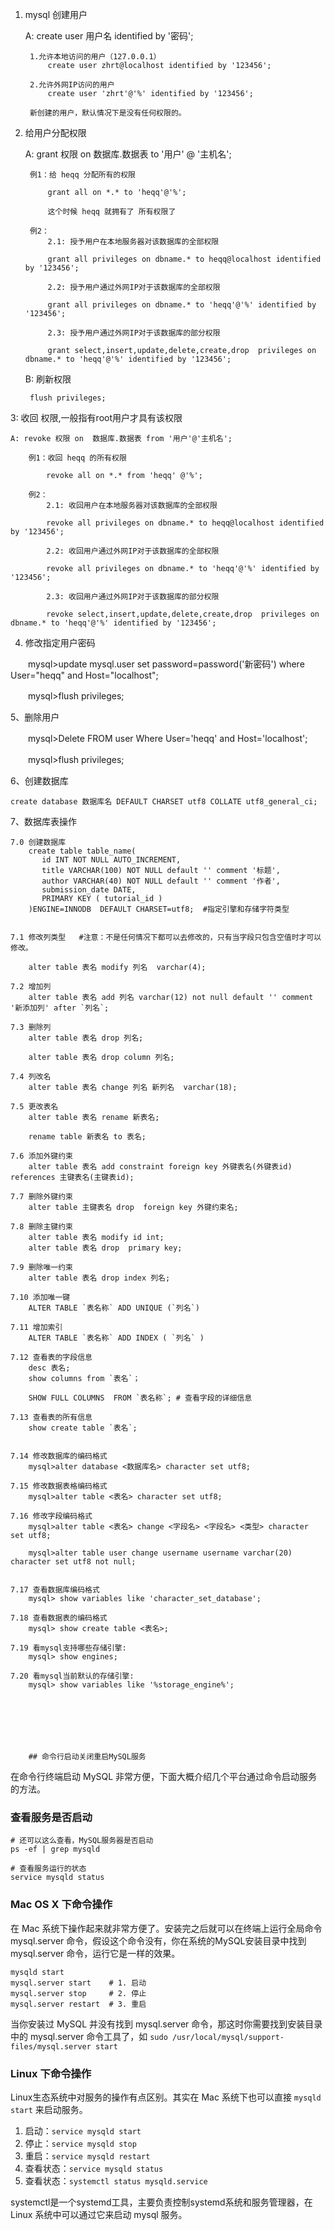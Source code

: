1. mysql 创建用户
	
	A:  create user 用户名 identified by '密码';
	
		1.允许本地访问的用户（127.0.0.1）
			create user zhrt@localhost identified by '123456';  

		2.允许外网IP访问的用户
			create user 'zhrt'@'%' identified by '123456'; 
		
		新创建的用户，默认情况下是没有任何权限的。
	
2. 给用户分配权限
	
	A: 	grant 权限 on 数据库.数据表 to '用户' @ '主机名';
	
		例1：给 heqq 分配所有的权限
	
			grant all on *.* to 'heqq'@'%';
		
			这个时候 heqq 就拥有了 所有权限了
			
		例2：
			2.1: 授予用户在本地服务器对该数据库的全部权限
			
			grant all privileges on dbname.* to heqq@localhost identified by '123456';

			2.2: 授予用户通过外网IP对于该数据库的全部权限
			
			grant all privileges on dbname.* to 'heqq'@'%' identified by '123456';  
			
			2.3: 授予用户通过外网IP对于该数据库的部分权限
			
			grant select,insert,update,delete,create,drop  privileges on dbname.* to 'heqq'@'%' identified by '123456';  

	B:  刷新权限
	
		flush privileges;  
		
		
3:  收回 权限,一般指有root用户才具有该权限

	A: revoke 权限 on  数据库.数据表 from '用户'@'主机名';
	
		例1：收回 heqq 的所有权限
		
			revoke all on *.* from 'heqq' @'%';
			
		例2：
			2.1: 收回用户在本地服务器对该数据库的全部权限
			
			revoke all privileges on dbname.* to heqq@localhost identified by '123456';

			2.2: 收回用户通过外网IP对于该数据库的全部权限
			
			revoke all privileges on dbname.* to 'heqq'@'%' identified by '123456';  
			
			2.3: 收回用户通过外网IP对于该数据库的部分权限
			
			revoke select,insert,update,delete,create,drop  privileges on dbname.* to 'heqq'@'%' identified by '123456';  
			
			
			
4. 修改指定用户密码

  　　mysql>update mysql.user set password=password('新密码') where User="heqq" and Host="localhost";
  
  　　mysql>flush privileges;	
  
  
5、删除用户

 　　mysql>Delete FROM user Where User='heqq' and Host='localhost';
 
 　　mysql>flush privileges;
			
			
			
6、创建数据库

	create database 数据库名 DEFAULT CHARSET utf8 COLLATE utf8_general_ci;  
	
	
7、数据库表操作

	7.0 创建数据库
		create table table_name(
		   id INT NOT NULL AUTO_INCREMENT,
		   title VARCHAR(100) NOT NULL default '' comment '标题',
		   author VARCHAR(40) NOT NULL default '' comment '作者',
		   submission_date DATE,
		   PRIMARY KEY ( tutorial_id )
		)ENGINE=INNODB  DEFAULT CHARSET=utf8;  #指定引擎和存储字符类型
	
	
	7.1 修改列类型   #注意：不是任何情况下都可以去修改的，只有当字段只包含空值时才可以修改。
	
		alter table 表名 modify 列名  varchar(4);
		
	7.2 增加列
		alter table 表名 add 列名 varchar(12) not null default '' comment '新添加列' after `列名`;
		
	7.3 删除列
		alter table 表名 drop 列名;
		
		alter table 表名 drop column 列名;
		
	7.4 列改名
		alter table 表名 change 列名 新列名  varchar(18);
	 
	7.5 更改表名
		alter table 表名 rename 新表名;
		
		rename table 新表名 to 表名;
		
	7.6 添加外键约束
		alter table 表名 add constraint foreign key 外键表名(外键表id) references 主键表名(主键表id);
		
	7.7 删除外键约束
		alter table 主键表名 drop  foreign key 外键约束名;

	7.8 删除主键约束
		alter table 表名 modify id int;
		alter table 表名 drop  primary key;
	
	7.9 删除唯一约束
		alter table 表名 drop index 列名;
		
	7.10 添加唯一键
		ALTER TABLE `表名称` ADD UNIQUE (`列名`)
		
	7.11 增加索引
		ALTER TABLE `表名称` ADD INDEX ( `列名` )
		
	7.12 查看表的字段信息
		desc 表名;
		show columns from `表名`；
		
		SHOW FULL COLUMNS  FROM `表名称`; # 查看字段的详细信息

	7.13 查看表的所有信息
		show create table `表名`;
			
			
	7.14 修改数据库的编码格式
		mysql>alter database <数据库名> character set utf8;
		
	7.15 修改数据表格编码格式
		mysql>alter table <表名> character set utf8;
		
	7.16 修改字段编码格式
		mysql>alter table <表名> change <字段名> <字段名> <类型> character set utf8;

		mysql>alter table user change username username varchar(20) character set utf8 not null;
			
			
	7.17 查看数据库编码格式
		mysql> show variables like 'character_set_database';
	
	7.18 查看数据表的编码格式	
		mysql> show create table <表名>;
			
	7.19 看mysql支持哪些存储引擎:
		mysql> show engines;
	
	7.20 看mysql当前默认的存储引擎:
		mysql> show variables like '%storage_engine%';

		
		
		
		
		
		
		## 命令行启动关闭重启MySQL服务

在命令行终端启动 MySQL 非常方便，下面大概介绍几个平台通过命令启动服务的方法。

### 查看服务是否启动

```
# 还可以这么查看，MySQL服务器是否启动
ps -ef | grep mysqld

# 查看服务运行的状态
service mysqld status
```

### Mac OS X 下命令操作

在 Mac 系统下操作起来就非常方便了。安装完之后就可以在终端上运行全局命令 mysql.server 命令，假设这个命令没有，你在系统的MySQL安装目录中找到 mysql.server 命令，运行它是一样的效果。

```
mysqld start
mysql.server start    # 1. 启动
mysql.server stop     # 2. 停止
mysql.server restart  # 3. 重启
```

当你安装过 MySQL 并没有找到 mysql.server 命令，那这时你需要找到安装目录中的 mysql.server 命令工具了，如 `sudo /usr/local/mysql/support-files/mysql.server start`

### Linux 下命令操作

Linux生态系统中对服务的操作有点区别。其实在 Mac 系统下也可以直接 `mysqld start` 来启动服务。

1. 启动：`service mysqld start`
2. 停止：`service mysqld stop`
3. 重启：`service mysqld restart`
4. 查看状态：`service mysqld status`
5. 查看状态：`systemctl status mysqld.service`

systemctl是一个systemd工具，主要负责控制systemd系统和服务管理器，在 Linux 系统中可以通过它来启动 mysql 服务。
		
		
